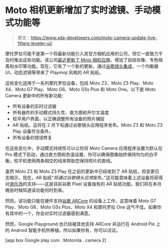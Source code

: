 # Moto 相机更新增加了实时滤镜、手动模式功能等

> 原文：<https://www.xda-developers.com/moto-camera-update-live-filters-leveler-ui/>

摩托罗拉可能不是第一个将最新功能引入其官方相机应用的公司，但它一直致力于及时推出这些功能。该公司[最近更新了 Moto 相机应用](https://www.xda-developers.com/moto-camera-ar-stickers-selfie-portrait/)，增加了自拍肖像、专色隔离和水印等功能。现在，它有了一个新的更新，通过[谷歌镜头集成](https://www.xda-developers.com/moto-camera-update-google-photos/)，一个均衡器 UI，动态滤镜等带来了 Playmoji 风格的 AR 贴纸。

这些变化适用于一系列摩托罗拉设备，包括 Moto Z3、Moto Z3 Play、Moto X4、Moto G7 Play、Moto G6、Moto G5s Plus 和 Moto One。以下是 Moto Camera 更新中的所有新功能:

*   所有设备的实时过滤器
*   所有器件的手动模式持久性、直方图和开尔文温度
*   校平用户界面，以正确调整所有设备的照片捕捉
*   AR 贴纸。这将在 2 月下旬通过谷歌镜头应用程序发布。Moto Z3 和 Moto Z3 Play 设备符合条件。
*   所有设备的错误修复

在这些变化中，手动模式持续性可以让你将 Moto Camera 应用程序设置为默认在 Pro 模式下启动，通过直方图和色温设置，你可以确保图像始终保持均匀的白平衡。校平机使用两条相交的线来帮助您保持照片的直线。

虽然 Moto Z3 和 Moto Z3 Play 在之前的更新中已经收到了 AR 贴纸，但变更日志暗示，现在，AR 贴纸“*将通过谷歌镜头应用*发布。”这可能意味着上述设备将获得对[游乐场](https://www.xda-developers.com/download-playground-2-0-ar-stickers-marvel/)的支持——这是目前谷歌 Pixel 设备独有的 AR 贴纸功能。我们将在本月晚些时候知道该功能何时到来。

然而，该功能只能在硬件支持[谷歌 ARCore](https://www.xda-developers.com/google-arcore-1-6-lighting-huawei-p20-lite/) 的设备上工作，这意味着 Moto G7 Play、Moto G6、Moto G5s Plus、Moto X4 和摩托罗拉 One 运气不佳。如果你有其中的一个，你会对实时过滤器感到满意。

然而，Google Playground 也已经被其他支持 ARCore 并运行在 Android Pie 上的 Android 智能手机所移植。所以如果你有，你可以试试。

[app box Google play com . Motorola . camera 2]